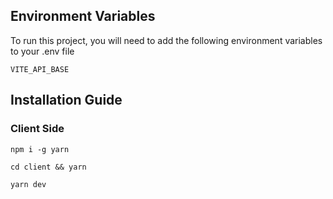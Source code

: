 ## Environment Variables

To run this project, you will need to add the following environment variables to your .env file

`VITE_API_BASE`

## Installation Guide

### Client Side

```
npm i -g yarn
```

```
cd client && yarn
```

```
yarn dev
```
